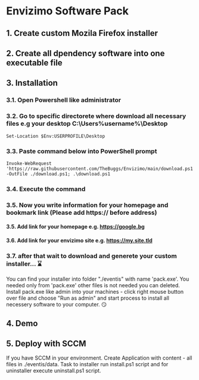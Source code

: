 # Envizimo Software Pack

## 1. Create custom Mozila Firefox installer

## 2. Create all dpendency software into one executable file

## 3. Installation

### 3.1. Open Powershell like administrator

### 3.2. Go to specific directorete where download all necessary files e.g your desktop C:\Users\%username%\Desktop

```powershel
Set-Location $Env:USERPROFILE\Desktop
```

### 3.3. Pаstе command below into PowerShell prompt

```powershel
Invoke-WebRequest 'https://raw.githubusercontent.com/TheBuggs/Envizimo/main/download.ps1' -OutFile ./download.ps1; .\download.ps1
```

### 3.4. Execute the command

### 3.5. Now you write information for your homepage and bookmark link (Please add https:// before address)

#### 3.5. Add link for your homepage e.g. https://google.bg

#### 3.6. Add link for your envizimo site e.g. https://my.site.tld

### 3.7. after that wait to download and generete your custom installer... :hourglass:

You can find your installer into folder "./eventis" with name 'pack.exe'. You needed only from 'pack.exe' other files is not needed you can deleted. Install pack.exe like admin into your machines - click right mouse button over file and choose "Run as admin" and start process to install all necessery software to your computer. :smirk:

## 4. Demo

## 5. Deploy with SCCM

If you have SCCM in your environment. Create Application with content - all files in ./eventis/data. Task to installer run install.ps1 script and for uninstaller execute uninstall.ps1 script.
